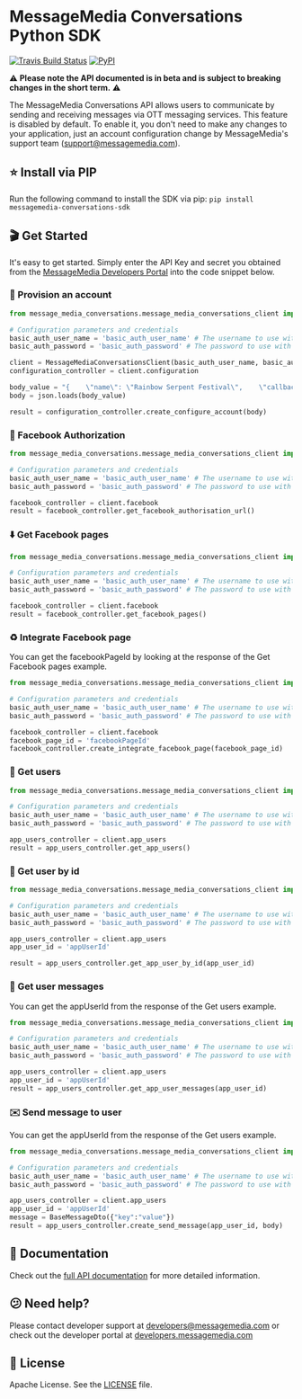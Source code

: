 # MessageMedia Conversations Python SDK
[![Travis Build Status](https://api.travis-ci.org/messagemedia/conversations-python-sdk.svg?branch=master)](https://travis-ci.org/messagemedia/conversations-python-sdk)
[![PyPI](https://badge.fury.io/py/messagemedia-conversations-sdk.svg)](https://pypi.python.org/pypi/messagemedia-conversations-sdk)

⚠️ **Please note the API documented is in beta and is subject to breaking changes in the short term.** ⚠️

The MessageMedia Conversations API allows users to communicate by sending and receiving messages via OTT messaging services. This feature is disabled by default. To enable it, you don't need to make any changes to your application, just an account configuration change by MessageMedia's support team (support@messagemedia.com).

## ⭐️ Install via PIP
Run the following command to install the SDK via pip:
`pip install messagemedia-conversations-sdk`

## 🎬 Get Started
It's easy to get started. Simply enter the API Key and secret you obtained from the [MessageMedia Developers Portal](https://developers.messagemedia.com) into the code snippet below.

### 🚀 Provision an account
```python
from message_media_conversations.message_media_conversations_client import MessageMediaConversationsClient

# Configuration parameters and credentials
basic_auth_user_name = 'basic_auth_user_name' # The username to use with basic authentication
basic_auth_password = 'basic_auth_password' # The password to use with basic authentication

client = MessageMediaConversationsClient(basic_auth_user_name, basic_auth_password)
configuration_controller = client.configuration

body_value = "{    \"name\": \"Rainbow Serpent Festival\",    \"callback_url\": \"https://callback.url.com\"}"
body = json.loads(body_value)

result = configuration_controller.create_configure_account(body)

```

### 🔐 Facebook Authorization
```python
from message_media_conversations.message_media_conversations_client import MessageMediaConversationsClient

# Configuration parameters and credentials
basic_auth_user_name = 'basic_auth_user_name' # The username to use with basic authentication
basic_auth_password = 'basic_auth_password' # The password to use with basic authentication

facebook_controller = client.facebook
result = facebook_controller.get_facebook_authorisation_url()

```

### ⬇️ Get Facebook pages
```python
from message_media_conversations.message_media_conversations_client import MessageMediaConversationsClient

# Configuration parameters and credentials
basic_auth_user_name = 'basic_auth_user_name' # The username to use with basic authentication
basic_auth_password = 'basic_auth_password' # The password to use with basic authentication

facebook_controller = client.facebook
result = facebook_controller.get_facebook_pages()

```

### ♻️ Integrate Facebook page
You can get the facebookPageId by looking at the response of the Get Facebook pages example.
```python
from message_media_conversations.message_media_conversations_client import MessageMediaConversationsClient

# Configuration parameters and credentials
basic_auth_user_name = 'basic_auth_user_name' # The username to use with basic authentication
basic_auth_password = 'basic_auth_password' # The password to use with basic authentication

facebook_controller = client.facebook
facebook_page_id = 'facebookPageId'
facebook_controller.create_integrate_facebook_page(facebook_page_id)

```

### 👤 Get users
```python
from message_media_conversations.message_media_conversations_client import MessageMediaConversationsClient

# Configuration parameters and credentials
basic_auth_user_name = 'basic_auth_user_name' # The username to use with basic authentication
basic_auth_password = 'basic_auth_password' # The password to use with basic authentication

app_users_controller = client.app_users
result = app_users_controller.get_app_users()

```

### 👤 Get user by id
```python
from message_media_conversations.message_media_conversations_client import MessageMediaConversationsClient

# Configuration parameters and credentials
basic_auth_user_name = 'basic_auth_user_name' # The username to use with basic authentication
basic_auth_password = 'basic_auth_password' # The password to use with basic authentication

app_users_controller = client.app_users
app_user_id = 'appUserId'

result = app_users_controller.get_app_user_by_id(app_user_id)

```

### 💬 Get user messages
You can get the appUserId from the response of the Get users example.
```python
from message_media_conversations.message_media_conversations_client import MessageMediaConversationsClient

# Configuration parameters and credentials
basic_auth_user_name = 'basic_auth_user_name' # The username to use with basic authentication
basic_auth_password = 'basic_auth_password' # The password to use with basic authentication

app_users_controller = client.app_users
app_user_id = 'appUserId'
result = app_users_controller.get_app_user_messages(app_user_id)

```

### ✉️ Send message to user
You can get the appUserId from the response of the Get users example.
```python
from message_media_conversations.message_media_conversations_client import MessageMediaConversationsClient

# Configuration parameters and credentials
basic_auth_user_name = 'basic_auth_user_name' # The username to use with basic authentication
basic_auth_password = 'basic_auth_password' # The password to use with basic authentication

app_users_controller = client.app_users
app_user_id = 'appUserId'
message = BaseMessageDto({"key":"value"})
result = app_users_controller.create_send_message(app_user_id, body)

```

## 📕 Documentation
Check out the [full API documentation](DOCUMENTATION.md) for more detailed information.

## 😕 Need help?
Please contact developer support at developers@messagemedia.com or check out the developer portal at [developers.messagemedia.com](https://developers.messagemedia.com/)

## 📃 License
Apache License. See the [LICENSE](LICENSE) file.

